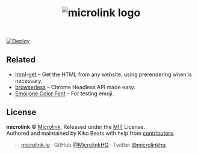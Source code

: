 <h1 align="center">
  <img src="https://cdn.microlink.io/banner/html.png" alt="microlink logo">
</h1>

<br>

[![Deploy](https://www.herokucdn.com/deploy/button.svg)](https://heroku.com/deploy)

## Related

- [html-get](https://github.com/Kikobeats/html-get) – Get the HTML from any website, using prerendering when is necessary.
- [browserless](https://github.com/microlinkhq/browserless) – Chrome Headless API made easy.
- [Emojione Color Font](https://eosrei.github.io/emojione-color-font/full-demo.html) – For testing emoji.

## License

**microlink** © [Microlink](https://microlink.io), Released under the [MIT](https://github.com/microlinkhq/html/blob/master/LICENSE.md) License.<br>
Authored and maintained by Kiko Beats with help from [contributors](https://github.com/microlinkhq/html/contributors).

> [microlink.io](https://microlink.io) · GitHub [@MicrolinkHQ](https://github.com/microlinkhq) · Twitter [@microlinkhq](https://twitter.com/microlinkhq)
